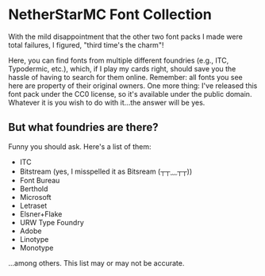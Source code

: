 # NetherStarMC Font Collection
With the mild disappointment that the other two font packs I made were total failures, I figured, "third time's the charm"!

Here, you can find fonts from multiple different foundries (e.g., ITC, Typodermic, etc.), which, if I play my cards right, should save you the hassle of having to search for them online. Remember: all fonts you see here are property of their original owners. One more thing: I've released this font pack under the CC0 license, so it's available under the public domain. Whatever it is you wish to do with it...the answer will be yes.

## But what foundries are there?
Funny you should ask. Here's a list of them:
- ITC
- Bitstream (yes, I misspelled it as Bitsream (┬┬﹏┬┬))
- Font Bureau
- Berthold
- Microsoft
- Letraset
- Elsner+Flake
- URW Type Foundry
- Adobe
- Linotype
- Monotype
  
...among others. This list may or may not be accurate.
